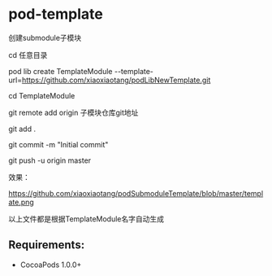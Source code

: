 pod-template
============

创建submodule子模块

cd 任意目录

pod lib create TemplateModule --template-url=https://github.com/xiaoxiaotang/podLibNewTemplate.git

cd TemplateModule

git remote add origin 子模块仓库git地址

git add .

git commit -m "Initial commit"

git push -u origin master

效果：

https://github.com/xiaoxiaotang/podSubmoduleTemplate/blob/master/template.png

以上文件都是根据TemplateModule名字自动生成

## Requirements:

- CocoaPods 1.0.0+
